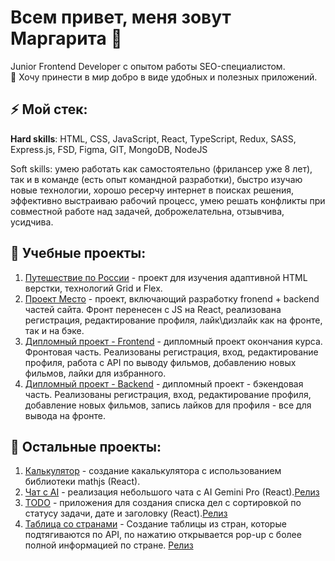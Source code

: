 # Всем привет, меня зовут Маргарита 👋

Junior Frontend Developer с опытом работы SEO-специалистом.\
:crossed_fingers: Хочу принести в мир добро в виде удобных и полезных приложений.

## ⚡ Мой стек:

<strong>Hard skills</strong>: HTML, CSS, JavaScript, React, TypeScript, Redux, SASS, Express.js, FSD, Figma, GIT, MongoDB, NodeJS 

Soft skills: умею работать как самостоятельно (фрилансер уже 8 лет), так и в команде (есть опыт командной разработки), быстро изучаю новые технологии, хорошо ресерчу интернет в поисках решения, эффективно выстраиваю рабочий процесс, умею решать конфликты при совместной работе над задачей, доброжелательна, отзывчива, усидчива.

## 🌱 Учебные проекты:

1. [Путешествие по России](https://github.com/MargaritaShumilina/russian-travel) - проект для изучения адаптивной HTML верстки, технологий Grid и Flex.
2. [Проект Место](https://github.com/MargaritaShumilina/react-mesto-api-full-gha) - проект, включающий разработку fronend + backend частей сайта. Фронт перенесен с JS на React, реализована регистрация, редактирование профиля, лайк\дизлайк как на фронте, так и на бэке.
3. [Дипломный проект - Frontend](https://github.com/MargaritaShumilina/movies-explorer-frontend) - дипломный проект окончания курса. Фронтовая часть. Реализованы регистрация, вход, редактирование профиля, работа с API по выводу фильмов, добавлению новых фильмов, лайки для избранного.
4. [Дипломный проект - Backend](https://github.com/MargaritaShumilina/movies-explorer-api) - дипломный проект - бэкендовая часть. Реализованы регистрация, вход, редактирование профиля, добавление новых фильмов, запись лайков для профиля - все для вывода на фронте.

## 💬 Остальные проекты:

1. [Калькулятор](https://github.com/MargaritaShumilina/test-calculator) - создание какалькулятора с использованием библиотеки mathjs (React). 
2. [Чат с AI](https://github.com/MargaritaShumilina/test-chat) - реализация небольшого чата с AI Gemini Pro (React).[Релиз](https://test-chat-pi.vercel.app/)
3. [TODO](https://github.com/MargaritaShumilina/test-todo) - приложения для создания списка дел с сортировкой по статусу задачи, дате и заголовку (React).[Релиз](https://test-todo-seven.vercel.app/)
4. [Таблица со странами](https://github.com/MargaritaShumilina/test-countries) - Создание таблицы из стран, которые подтягиваются по API, по нажатию открывается pop-up с более полной информацией по стране. [Релиз](https://test-countries-ten.vercel.app/)
